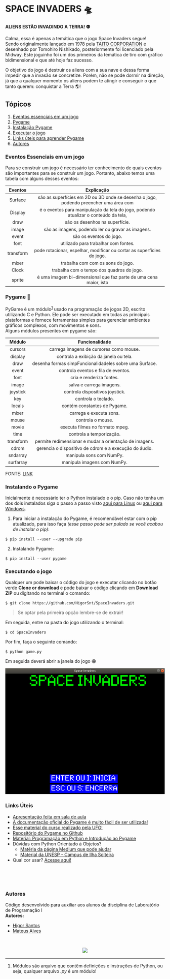 # SPACE INVADERS 🛸

**ALIENS ESTÃO INVADINDO A TERRA! :alien:**

Calma, essa é apenas a temática que o jogo Space Invaders segue!  
Sendo originalmente lançado em 1978 pela [TAITO CORPORATION](https://www.taito.com/) e desenhado por Tomohiro Nishikado, posteriormente foi licenciado pela Midway. Este joguinho foi um dos primeiros da temática de tiro com gráfico bidimensional e que até hoje faz sucesso.  

O objetivo do jogo é destruir os aliens com a sua nave e dessa forma impedir que a invasão se concretize. Porém, não se pode dormir na direção, já que a qualquer momento os aliens podem te atingir e conseguir o que tanto querem: conquistar a Terra 🌎!

## Tópicos

1. [Eventos essenciais em um jogo](#eventos-essenciais-em-um-jogo)
2. [Pygame](#pygame-)
3. [Instalação Pygame](#instalando-o-pygame)
4. [Executar o jogo](#executando-o-jogo)
5. [Links úteis para aprender Pygame](#links-úteis)
6. [Autores](#autores)

### Eventos Essenciais em um jogo

Para se construir um jogo é necessário ter conhecimento de quais eventos são importantes para se construir um jogo. Portanto, abaixo temos uma tabela com alguns desses eventos:

|        Eventos                   |                           Explicação                                                 |
|:--------------------------------:|:------------------------------------------------------------------------------------:|
|               Surface            |são as superfícies em 2D ou 3D onde se desenha o jogo, podendo preencher uma área com ||                                  |  uma cor ou mudar a cor da superfície dependendo da posição, e outros recursos como  ||                                  |   transparência.                                                                     |
|               Display            |é o eventos para manipulação da tela do jogo, podendo atualizar o conteúdo da tela,   ||                                  |  retornar a superfície que representa a tela ou configurar o tamanho da tela.        |
|               draw               |                 são os desenhos na superfície.                                       |
|               image              |        são as imagens, podendo ler ou gravar as imagens.                             |
|               event              |                    são os eventos do jogo.                                           |
|               font               |                 utilizado para trabalhar com fontes.                                 |
|               transform          |        pode rotacionar, espelhar, modificar ou cortar as superfícies do jogo.        |
|               mixer              |                     trabalha com com os sons do jogo.                                |
|               Clock              |                     trabalha com o tempo dos quadros do jogo.                        |
|               sprite             |é uma imagem bi-dimensional que faz parte de uma cena maior, isto                     ||                                  |é, os componentes que aparecem no jogo. Podendo se dividir em Sprite e Group, a classe||                                  |Group serve para agrupar vários Sprites.                                             |

### Pygame 🐍

PyGame é um módulo<sup>[1](#footnote-1)</sup> usado na programação de jogos 2D, escrito utilizando C e Python. Ele pode ser executado em todas as principais plataformas e fornece ferramentas simples para gerenciar ambientes gráficos complexos, com movimentos e sons.  
Alguns módulos presentes em pygame são:  


|            Módulo                |               Funcionalidade                                    |
|:--------------------------------:|:---------------------------------------------------------------:|
|               cursors            |            carrega imagens de cursores como mouse.              |
|               display            |             controla a exibição da janela ou tela.              |
|                draw              |           desenha formas simpFuncionalidadeles sobre uma Surface.             |
|                event             |              controla eventos e fila de eventos.                |
|                font              |                    cria e renderiza fontes.                     |
|                image             |                    salva e carrega imagens.                     |
|              joystick            |             controla dispositivos joystick.                     |
|                 key              |                       controla o teclado.                       |
|                locals            |                contém constantes de Pygame.                     |
|                mixer             |                     carrega e executa sons.                     |
|                mouse             |                       controla o mouse.                         |
|               movie              |                executa filmes no formato mpeg.                  |
|                time              |                     controla a temporização.                    |
|             transform            |    permite redimensionar e mudar a orientação de imagens.       |
|               cdrom              |    gerencia o dispositivo de cdrom e a execução do áudio.       |
|              sndarray            |                    manipula sons com NumPy.                     |
|             surfarray            |                   manipula imagens com NumPy.                   |


FONTE: [LINK](http://www.labtime.ufg.br/cgames/pdf/CProgPy_Pygame.pdf)

### Instalando o Pygame

Inicialmente é necessário ter o Python instalado e o pip. Caso não tenha um dos dois instalados siga o passo a passo visto [aqui para Linux](https://python.org.br/instalacao-linux/) ou [aqui para Windows](https://python.org.br/instalacao-windows/).

1. Para iniciar a instalação do Pygame, é recomendável estar com o pip atualizado, para isso faça _(esse passo pode ser pulado se você acabou de instalar o pip)_:

```
$ pip install --user --upgrade pip 
```

2. Instalando Pygame:

```
$ pip install --user pygame
```

### Executando o jogo

Qualquer um pode baixar o código do jogo e executar clicando no botão verde **Clone or download** e pode baixar o código clicando em **Download ZIP** ou digitando no terminal o comando:

```
$ git clone https://github.com/HigorSnt/SpaceInvaders.git
```

> Se optar pela primeira opção lembre-se de extrair!

Em seguida, entre na pasta do jogo utilizando o terminal:

```
$ cd SpaceInvaders
```

Por fim, faça o seguinte comando:

```
$ python game.py
```

Em seguida deverá abrir a janela do jogo 😁

<p align="center">
    <img src="images/extras/tela_inicial.png">
</p>

### Links Úteis

* [Apresentação feita em sala de aula]()
* [A documentação oficial do Pygame é muito fácil de ser utilizada!](https://www.pygame.org/docs/)
* [Esse material do curso realizado pela UFG!](http://www.labtime.ufg.br/cgames/pdf/CProgPy_Pygame.pdf)
* [Repositório do Pygame no Github](https://github.com/pygame/pygame)
* [Material: Programação em Python e Introdução ao Pygame](http://www.dainf.ct.utfpr.edu.br/petcoce/wp-content/uploads/2013/09/document.pdf)
* Dúvidas com Python Orientado à Objetos?
    * [Matéria da página Medium que pode ajudar](https://medium.com/@nicolasbontempo/programando-python-orientado-a-objetos-d0069b2f1eb5)
    * [Material da UNESP - Campus de Ilha Solteira](https://www.dcc.ufrj.br/~fabiom/mab225/pythonoo.pdf)
 * Qual cor usar? [Acesse aqui!](http://www.erikasarti.com/html/tabela-cores/)

</br>
</br>
</br>

### Autores

Código desenvolvido para auxiliar aos alunos da disciplina de Laboratório de Programação I  
**Autores:**  
* [Higor Santos](https://github.com/HigorSnt)  
* [Mateus Alves](https://github.com/mateustranquilino)

</br>

<p align="center">
  <img src="http://alumni.computacao.ufcg.edu.br/static/logica/images/logo.png"/>
</p>

_________________________________________________
1. <a name="footnote-1"></a> Módulos são arquivo que contêm definições e instruções de Python, ou seja, qualquer arquivo _.py_ é um módulo!
